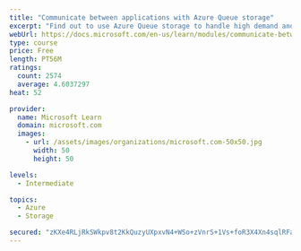 ```yaml
---
title: "Communicate between applications with Azure Queue storage"
excerpt: "Find out to use Azure Queue storage to handle high demand and improve resilience in your distributed applications."
webUrl: https://docs.microsoft.com/en-us/learn/modules/communicate-between-apps-with-azure-queue-storage/
type: course
price: Free
length: PT56M
ratings:
  count: 2574
  average: 4.6037297
heat: 52

provider:
  name: Microsoft Learn
  domain: microsoft.com
  images:
    - url: /assets/images/organizations/microsoft.com-50x50.jpg
      width: 50
      height: 50

levels:
  - Intermediate

topics:
  - Azure
  - Storage

secured: "zKXe4RLjRkSWkpv8t2KkQuzyUXpxvN4+WSo+zVnrS+1Vs+foR3X4Xn4sqlRFaP4ynAr7KdDcWG0vx9M5bW3BOo01lP5hhkDs13YerAwEvYMBSHQcSE3S5TChEPqpQhf64ZLcY8e3I9+vRtrnXOHlNTxZhvTFzT5ACl9oIar00ZUk7OS4dTUqQZBoQJR6cjk9ZoFDlpIbxneBQ0e7lXwcT8l+9q++mQwG6AJSf/lxwRi+k1g73LnRCGNiKeYMQ8wjC4nqLiotU2eqbd+j7QxmqW+X1HMoujelZZW6NSRLEpYh5e16pa1HUnucKrJlUs6fnaWymBaYIY3TITvCcYdZvoorcOlLiHkPXjSvvEPwr4Yy2c1m6+Uy6Bb+8eQaxi4Dq2MZzpGC/FLyl+IvOtR5sKbNp5sUA1VgV8fDxHPj/Bo=;fNhh7iSkfdKOZDkC0lwNpA=="
---
```


